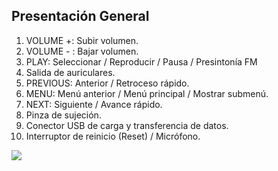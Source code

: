 ## Presentación General

1. VOLUME +: Subir volumen.
2. VOLUME - : Bajar volumen.
3. PLAY: Seleccionar / Reproducir / Pausa / Presintonía FM
4. Salida de auriculares.
5. PREVIOUS: Anterior / Retroceso rápido.
6. MENU: Menú anterior / Menú principal / Mostrar submenú.
7. NEXT: Siguiente / Avance rápido.
8. Pinza de sujeción.
9. Conector USB de carga y transferencia de datos.
10. Interruptor de reinicio (Reset) / Micrófono.

![](http://static.energysistem.com/images/manuals/39052/543fae2d2b352.jpg)
